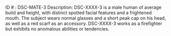 ID # : DSC-MATE-3
Description: DSC-XXXX-3 is a male human of average build and height, with distinct spotted facial features and a frightened mouth. The subject wears normal glasses and a short peak cap on his head, as well as a red scarf as an accessory. DSC-XXXX-3 works as a firefighter but exhibits no anomalous abilities or tendencies.